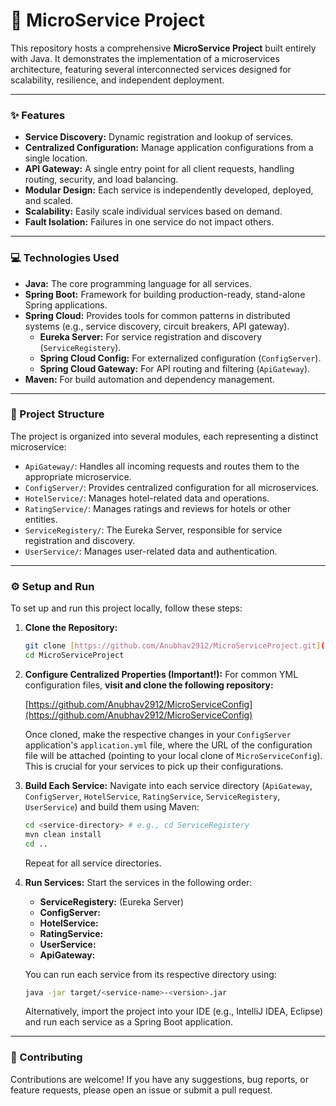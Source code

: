 # 🚀 MicroService Project

This repository hosts a comprehensive **MicroService Project** built entirely with Java. It demonstrates the implementation of a microservices architecture, featuring several interconnected services designed for scalability, resilience, and independent deployment.

---

### ✨ Features

* **Service Discovery:** Dynamic registration and lookup of services.
* **Centralized Configuration:** Manage application configurations from a single location.
* **API Gateway:** A single entry point for all client requests, handling routing, security, and load balancing.
* **Modular Design:** Each service is independently developed, deployed, and scaled.
* **Scalability:** Easily scale individual services based on demand.
* **Fault Isolation:** Failures in one service do not impact others.

---

### 💻 Technologies Used

* **Java:** The core programming language for all services.
* **Spring Boot:** Framework for building production-ready, stand-alone Spring applications.
* **Spring Cloud:** Provides tools for common patterns in distributed systems (e.g., service discovery, circuit breakers, API gateway).
    * **Eureka Server:** For service registration and discovery (`ServiceRegistery`).
    * **Spring Cloud Config:** For externalized configuration (`ConfigServer`).
    * **Spring Cloud Gateway:** For API routing and filtering (`ApiGateway`).
* **Maven:** For build automation and dependency management.

---

### 📂 Project Structure

The project is organized into several modules, each representing a distinct microservice:

* `ApiGateway/`: Handles all incoming requests and routes them to the appropriate microservice.
* `ConfigServer/`: Provides centralized configuration for all microservices.
* `HotelService/`: Manages hotel-related data and operations.
* `RatingService/`: Manages ratings and reviews for hotels or other entities.
* `ServiceRegistery/`: The Eureka Server, responsible for service registration and discovery.
* `UserService/`: Manages user-related data and authentication.

---

### ⚙️ Setup and Run

To set up and run this project locally, follow these steps:

1.  **Clone the Repository:**
    ```bash
    git clone [https://github.com/Anubhav2912/MicroServiceProject.git](https://github.com/Anubhav2912/MicroServiceProject.git)
    cd MicroServiceProject
    ```
2.  **Configure Centralized Properties (Important!):**
    For common YML configuration files, **visit and clone the following repository:**
    
    [https://github.com/Anubhav2912/MicroServiceConfig](https://github.com/Anubhav2912/MicroServiceConfig)
    
    Once cloned, make the respective changes in your `ConfigServer` application's `application.yml` file, where the URL of the configuration file will be attached (pointing to your local clone of `MicroServiceConfig`). This is crucial for your services to pick up their configurations.

3.  **Build Each Service:**
    Navigate into each service directory (`ApiGateway`, `ConfigServer`, `HotelService`, `RatingService`, `ServiceRegistery`, `UserService`) and build them using Maven:
    ```bash
    cd <service-directory> # e.g., cd ServiceRegistery
    mvn clean install
    cd ..
    ```
    Repeat for all service directories.
4.  **Run Services:**
    Start the services in the following order:
    * **ServiceRegistery:** (Eureka Server)
    * **ConfigServer:**
    * **HotelService:**
    * **RatingService:**
    * **UserService:**
    * **ApiGateway:**

    You can run each service from its respective directory using:
    ```bash
    java -jar target/<service-name>-<version>.jar
    ```
    Alternatively, import the project into your IDE (e.g., IntelliJ IDEA, Eclipse) and run each service as a Spring Boot application.

---

### 🤝 Contributing

Contributions are welcome! If you have any suggestions, bug reports, or feature requests, please open an issue or submit a pull request.
